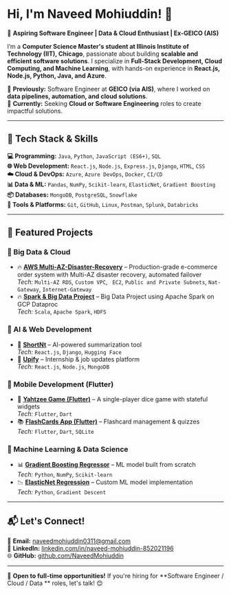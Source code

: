 
# Hi, I'm Naveed Mohiuddin! 👋  

🚀 **Aspiring Software Engineer | Data & Cloud Enthusiast | Ex-GEICO (AIS)**  

I’m a **Computer Science Master's student at Illinois Institute of Technology (IIT), Chicago**, passionate about building **scalable and efficient software solutions**. I specialize in **Full-Stack Development, Cloud Computing, and Machine Learning**, with hands-on experience in **React.js, Node.js, Python, Java, and Azure**.  

🔹 **Previously:** Software Engineer at **GEICO (via AIS)**, where I worked on **data pipelines, automation, and cloud solutions**.  
🔹 **Currently:** Seeking **Cloud or Software Engineering** roles to create impactful solutions.  

---

## 🚀 Tech Stack & Skills  

**💻 Programming:** `Java`, `Python`, `JavaScript (ES6+)`, `SQL`  
**🌐 Web Development:** `React.js`, `Node.js`, `Express.js`, `Django`, `HTML`, `CSS`  
**☁️ Cloud & DevOps:** `Azure`, `Azure DevOps`, `Docker`, `CI/CD`  
**📊 Data & ML:** `Pandas`, `NumPy`, `Scikit-learn`, `ElasticNet`, `Gradient Boosting`  
**📦 Databases:** `MongoDB`, `PostgreSQL`, `Snowflake`  
**🔧 Tools & Platforms:** `Git`, `GitHub`, `Linux`, `Postman`, `Splunk`, `Databricks`  

---

## 📌 Featured Projects  

### 🔹 Big Data & Cloud  
- 🔥 **[AWS Multi-AZ-Disaster-Recovery](https://github.com/NaveedMohiuddin/Multi-AZ-Disaster-Recovery)** – Production-grade e-commerce order system with Multi-AZ disaster recovery, automated failover  
  *Tech:* `Multi-AZ RDS`, `Custom VPC`, ` EC2`, `Public and Private Subnets`, `Nat-Gateway`, `Internet-Gateway`
- 🔥 **[Spark & Big Data Project](https://github.com/NaveedMohiuddin/bigdata-spark-dataproc)** – Big Data Project using Apache Spark on GCP Dataproc  
  *Tech:* `Scala`, `Apache Spark`, `HDFS`

### 🔹 AI & Web Development  
- 🚀 **[ShortNt](https://github.com/NaveedMohiuddin/ShortNt)** – AI-powered summarization tool  
  *Tech:* `React.js`, `Django`, `Hugging Face`  
- 📡 **[Upify](https://github.com/NaveedMohiuddin/Upify)** – Internship & job updates platform  
  *Tech:* `React.js`, `Node.js`, `MongoDB`  

### 🔹 Mobile Development (Flutter)  
- 🎲 **[Yahtzee Game (Flutter)](https://github.com/NaveedMohiuddin/YahtzeeGame_flutter)** – A single-player dice game with stateful widgets  
  *Tech:* `Flutter`, `Dart`  
- 📚 **[FlashCards App (Flutter)](https://github.com/NaveedMohiuddin/FlashCardsApp_flutter)** – Flashcard management & quizzes  
  *Tech:* `Flutter`, `Dart`, `SQLite`  

### 🔹 Machine Learning & Data Science  
- 📊 **[Gradient Boosting Regressor](https://github.com/NaveedMohiuddin/ML_Project2)** – ML model built from scratch  
  *Tech:* `Python`, `NumPy`, `Scikit-learn`  
- 📉 **[ElasticNet Regression](https://github.com/NaveedMohiuddin/ML_Project1)** – Custom ML model implementation  
  *Tech:* `Python`, `Gradient Descent`  
  
---

## 📬 Let's Connect!  

📧 **Email:** naveedmohiuddin0311@gmail.com  
💼 **LinkedIn:** [linkedin.com/in/naveed-mohiuddin-852021196](https://www.linkedin.com/in/naveed-mohiuddin-852021196/)  
🌐 **GitHub:** [github.com/NaveedMohiuddin](https://github.com/NaveedMohiuddin)  

---

🚀 **Open to full-time opportunities!** If you're hiring for **Software Engineer / Cloud / Data ** roles, let's talk! 😊  
